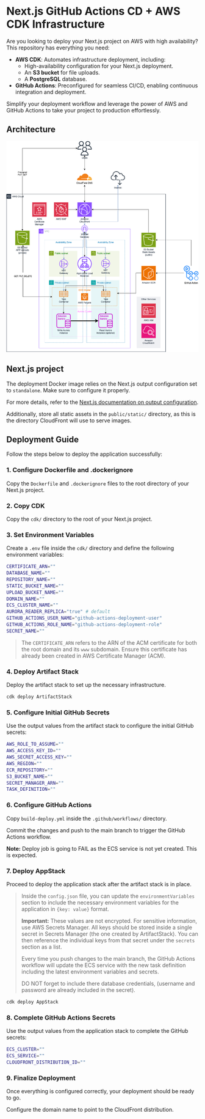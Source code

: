 # Next.js GitHub Actions CD + AWS CDK Infrastructure

Are you looking to deploy your Next.js project on AWS with high availability? This repository has everything you need:  

- **AWS CDK**: Automates infrastructure deployment, including:  
  - High-availability configuration for your Next.js deployment.  
  - An **S3 bucket** for file uploads.  
  - A **PostgreSQL** database.  
- **GitHub Actions**: Preconfigured for seamless CI/CD, enabling continuous integration and deployment.  

Simplify your deployment workflow and leverage the power of AWS and GitHub Actions to take your project to production effortlessly.  

## Architecture

![Cloud Architecture](architecture.drawio.png)

## Next.js project

The deployment Docker image relies on the Next.js output configuration set to `standalone`. Make sure to configure it properly.

For more details, refer to the [Next.js documentation on output configuration](https://nextjs.org/docs/pages/api-reference/next-config-js/output).

Additionally, store all static assets in the `public/static/` directory, as this is the directory CloudFront will use to serve images.

## Deployment Guide

Follow the steps below to deploy the application successfully:

### 1. Configure Dockerfile and .dockerignore

Copy the `Dockerfile` and `.dockerignore` files to the root directory of your Next.js project. 

### 2. Copy CDK

Copy the `cdk/` directory to the root of your Next.js project.

### 3. Set Environment Variables

Create a `.env` file inside the `cdk/` directory and define the following environment variables:

```bash
CERTIFICATE_ARN=""
DATABASE_NAME=""
REPOSITORY_NAME=""
STATIC_BUCKET_NAME=""
UPLOAD_BUCKET_NAME=""
DOMAIN_NAME=""
ECS_CLUSTER_NAME=""
AURORA_READER_REPLICA="true" # default
GITHUB_ACTIONS_USER_NAME="github-actions-deployment-user"
GITHUB_ACTIONS_ROLE_NAME="github-actions-deployment-role"
SECRET_NAME=""
```

> The `CERTIFICATE_ARN` refers to the ARN of the ACM certificate for both the root domain and its `www` subdomain. Ensure this certificate has already been created in AWS Certificate Manager (ACM).

### 4. Deploy Artifact Stack

Deploy the artifact stack to set up the necessary infrastructure.

```bash
cdk deploy ArtifactStack
```

### 5. Configure Initial GitHub Secrets

Use the output values from the artifact stack to configure the initial GitHub secrets:

```bash
AWS_ROLE_TO_ASSUME=""
AWS_ACCESS_KEY_ID=""
AWS_SECRET_ACCESS_KEY=""
AWS_REGION=""
ECR_REPOSITORY=""
S3_BUCKET_NAME=""
SECRET_MANAGER_ARN=""
TASK_DEFINITION=""
```

### 6. Configure GitHub Actions

Copy `build-deploy.yml` inside the `.github/workflows/` directory.

Commit the changes and push to the main branch to trigger the GitHub Actions workflow.

**Note:** Deploy job is going to FAIL as the ECS service is not yet created. This is expected.

### 7. Deploy AppStack

Proceed to deploy the application stack after the artifact stack is in place.

> Inside the `config.json` file, you can update the `environmentVariables` section to include the necessary environment variables for the application in `{key: value}` format.  
>
> **Important:** These values are not encrypted. For sensitive information, use AWS Secrets Manager. All keys should be stored inside a single secret in Secrets Manager (the one created by ArtifactStack). You can then reference the individual keys from that secret under the `secrets` section as a list.
>
> Every time you push changes to the main branch, the GitHub Actions workflow will update the ECS service with the new task definition including the latest environment variables and secrets.
>
> DO NOT forget to include there database credentials, (username and password are already included in the secret).

```bash
cdk deploy AppStack
```

### 8. Complete GitHub Actions Secrets

Use the output values from the application stack to complete the GitHub secrets:

```bash
ECS_CLUSTER=""
ECS_SERVICE=""
CLOUDFRONT_DISTRIBUTION_ID=""
```

### 9. Finalize Deployment

Once everything is configured correctly, your deployment should be ready to go.

Configure the domain name to point to the CloudFront distribution.
